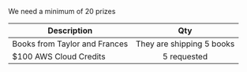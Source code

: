 We need a minimum of 20 prizes

| **Description** |**Qty**|
|-----------------|:----:|
| Books from Taylor and Frances | They are shipping 5 books |
| $100 AWS Cloud Credits | 5 requested |
